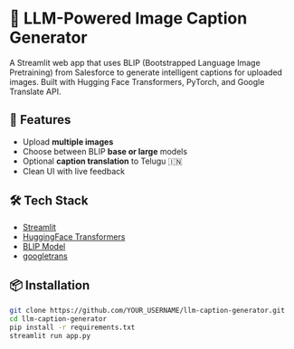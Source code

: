 # 🧠 LLM-Powered Image Caption Generator

A Streamlit web app that uses BLIP (Bootstrapped Language Image Pretraining) from Salesforce to generate intelligent captions for uploaded images. Built with Hugging Face Transformers, PyTorch, and Google Translate API.

## 🚀 Features

- Upload **multiple images**
- Choose between BLIP **base or large** models
- Optional **caption translation** to Telugu 🇮🇳
- Clean UI with live feedback

## 🛠 Tech Stack

- [Streamlit](https://streamlit.io/)
- [HuggingFace Transformers](https://huggingface.co/)
- [BLIP Model](https://huggingface.co/Salesforce/blip-image-captioning-base)
- [googletrans](https://pypi.org/project/googletrans/)

## 📦 Installation

```bash
git clone https://github.com/YOUR_USERNAME/llm-caption-generator.git
cd llm-caption-generator
pip install -r requirements.txt
streamlit run app.py
